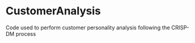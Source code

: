 # CustomerAnalysis
Code used to perform customer personality analysis following the CRISP-DM process
